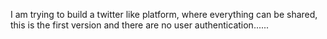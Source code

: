 I am trying to build a twitter like platform, where everything can be shared, this is the first version and there are no user authentication......
